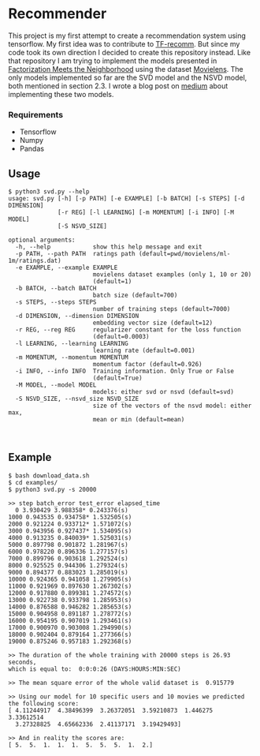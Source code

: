 # Recommender

This project is my first attempt to create a recommendation system using tensorflow. My first idea was to contribute to [TF-recomm](https://github.com/songgc/TF-recomm). But since my code took its own direction I decided to create this repository instead. Like that repository I am trying to implement the models presented in [Factorization Meets the Neighborhood](http://www.cs.rochester.edu/twiki/pub/Main/HarpSeminar/Factorization_Meets_the_Neighborhood-_a_Multifaceted_Collaborative_Filtering_Model.pdf) using the dataset [Movielens](http://grouplens.org/datasets/movielens/). The only models implemented so far are the SVD model and the NSVD model, both mentioned in section 2.3. I wrote a blog post on [medium](https://medium.com/@felsal/implementing-a-recommendation-system-on-tensorflow-e41b80793165) about implementing these two models.

### Requirements
* Tensorflow 
* Numpy
* Pandas 

## Usage

```
$ python3 svd.py --help
usage: svd.py [-h] [-p PATH] [-e EXAMPLE] [-b BATCH] [-s STEPS] [-d DIMENSION]
              [-r REG] [-l LEARNING] [-m MOMENTUM] [-i INFO] [-M MODEL]
              [-S NSVD_SIZE]

optional arguments:
  -h, --help            show this help message and exit
  -p PATH, --path PATH  ratings path (default=pwd/movielens/ml-1m/ratings.dat)
  -e EXAMPLE, --example EXAMPLE
                        movielens dataset examples (only 1, 10 or 20)
                        (default=1)
  -b BATCH, --batch BATCH
                        batch size (default=700)
  -s STEPS, --steps STEPS
                        number of training steps (default=7000)
  -d DIMENSION, --dimension DIMENSION
                        embedding vector size (default=12)
  -r REG, --reg REG     regularizer constant for the loss function
                        (default=0.0003)
  -l LEARNING, --learning LEARNING
                        learning rate (default=0.001)
  -m MOMENTUM, --momentum MOMENTUM
                        momentum factor (default=0.926)
  -i INFO, --info INFO  Training information. Only True or False
                        (default=True)
  -M MODEL, --model MODEL
                        models: either svd or nsvd (default=svd)
  -S NSVD_SIZE, --nsvd_size NSVD_SIZE
                        size of the vectors of the nsvd model: either max,
                        mean or min (default=mean)



```


## Example

```
$ bash download_data.sh
$ cd examples/
$ python3 svd.py -s 20000

>> step batch_error test_error elapsed_time
  0 3.930429 3.988358* 0.243376(s)
1000 0.943535 0.934758* 1.532505(s)
2000 0.921224 0.933712* 1.571072(s)
3000 0.943956 0.927437* 1.534095(s)
4000 0.913235 0.840039* 1.525031(s)
5000 0.897798 0.901872 1.281967(s)
6000 0.978220 0.896336 1.277157(s)
7000 0.899796 0.903618 1.292524(s)
8000 0.925525 0.944306 1.279324(s)
9000 0.894377 0.883023 1.285019(s)
10000 0.924365 0.941058 1.279905(s)
11000 0.921969 0.897630 1.267302(s)
12000 0.917880 0.899381 1.274572(s)
13000 0.922738 0.933798 1.285953(s)
14000 0.876588 0.946282 1.285653(s)
15000 0.904958 0.891187 1.278772(s)
16000 0.954195 0.907019 1.293461(s)
17000 0.900970 0.903008 1.294990(s)
18000 0.902404 0.879164 1.277366(s)
19000 0.875246 0.957183 1.292368(s)
 
>> The duration of the whole training with 20000 steps is 26.93 seconds,
which is equal to:  0:0:0:26 (DAYS:HOURS:MIN:SEC)

>> The mean square error of the whole valid dataset is  0.915779

>> Using our model for 10 specific users and 10 movies we predicted the following score:
[ 4.11244917  4.38496399  3.26372051  3.59210873  1.446275    3.33612514
  3.27328825  4.65662336  2.41137171  3.19429493]

>> And in reality the scores are:
[ 5.  5.  1.  1.  1.  5.  5.  5.  1.  2.]

```
